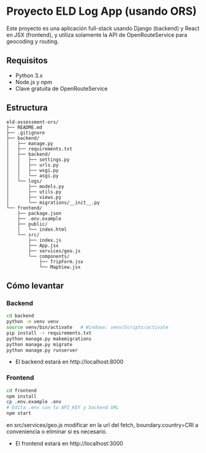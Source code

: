 # Proyecto ELD Log App (usando ORS)

Este proyecto es una aplicación full-stack usando Django (backend) y React en JSX (frontend),
y utiliza solamente la API de OpenRouteService para geocoding y routing.

## Requisitos

- Python 3.x
- Node.js y npm
- Clave gratuita de OpenRouteService

## Estructura

```
eld-assessment-ors/
├── README.md
├── .gitignore
├── backend/
│   ├── manage.py
│   ├── requirements.txt
│   ├── backend/
│   │   ├── settings.py
│   │   ├── urls.py
│   │   ├── wsgi.py
│   │   └── asgi.py
│   └── logs/
│       ├── models.py
│       ├── utils.py
│       ├── views.py
│       └── migrations/__init__.py
└── frontend/
    ├── package.json
    ├── .env.example
    ├── public/
    │   └── index.html
    └── src/
        ├── index.js
        ├── App.jsx
        ├── services/geo.js
        └── components/
            ├── TripForm.jsx
            └── MapView.jsx
```

## Cómo levantar

### Backend

```bash
cd backend
python -m venv venv
source venv/bin/activate   # Windows: venv/Scripts/activate
pip install -r requirements.txt
python manage.py makemigrations
python manage.py migrate
python manage.py runserver
```



- El backend estará en http://localhost:8000

### Frontend

```bash
cd frontend
npm install
cp .env.example .env
# Edita .env con tu API_KEY y backend URL
npm start
```
en src/services/geo.js modificar en la url del fetch, boundary.country=CRI a conveniencia o eliminar si es necesario.
- El frontend estará en http://localhost:3000
